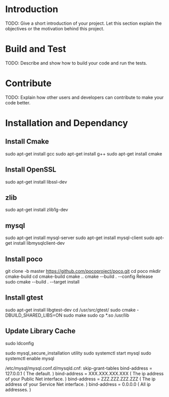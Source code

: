 # Introduction 
TODO: Give a short introduction of your project. Let this section explain the objectives or the motivation behind this project. 


# Build and Test
TODO: Describe and show how to build your code and run the tests. 

# Contribute
TODO: Explain how other users and developers can contribute to make your code better. 

# Installation and Dependancy

## Install Cmake
sudo apt-get install gcc
sudo apt-get install g++
sudo apt-get install cmake

## Install OpenSSL
sudo apt-get install libssl-dev

## zlib
sudo apt-get install zlib1g-dev

## mysql
sudo apt-get install mysql-server
sudo apt-get install mysql-client
sudo apt-get install libmysqlclient-dev

## Install poco
git clone -b master https://github.com/pocoproject/poco.git
cd poco
mkdir cmake-build
cd cmake-build
cmake ..
cmake --build . --config Release
sudo cmake --build . --target install

## Install gtest
sudo apt-get install libgtest-dev
cd /usr/src/gtest/
sudo cmake -DBUILD_SHARED_LIBS=ON
sudo make
sudo cp *.so /usr/lib

## Update Library Cache
sudo ldconfig

sudo mysql_secure_installation utility
sudo systemctl start mysql
sudo systemctl enable mysql

/etc/mysql/mysql.conf.d/mysqld.cnf:
skip-grant-tables
bind-address		= 127.0.0.1 ( The default. )
bind-address		= XXX.XXX.XXX.XXX ( The ip address of your Public Net interface. )
bind-address		= ZZZ.ZZZ.ZZZ.ZZZ ( The ip address of your Service Net interface. )
bind-address		= 0.0.0.0 ( All ip addresses. )